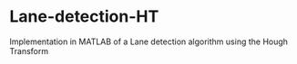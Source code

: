 # Lane-detection-HT
Implementation in MATLAB of a Lane detection algorithm using the Hough Transform
